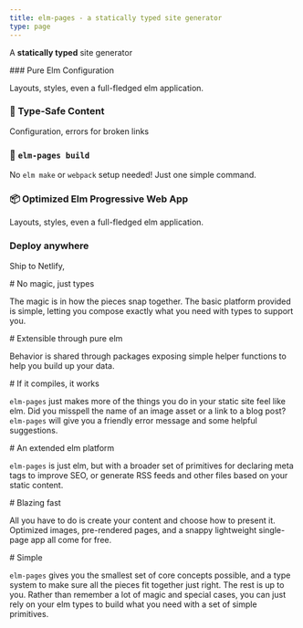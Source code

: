 ```yaml
---
title: elm-pages - a statically typed site generator
type: page
---
```


<Banner>A **statically typed** site generator</Banner>

<Boxes>
<Box>
### Pure Elm Configuration

Layouts, styles, even a full-fledged elm application.

### 📄 Type-Safe Content

Configuration, errors for broken links
</Box>
<Box>

### 🚀 `elm-pages build`

No `elm make` or `webpack` setup needed! Just one simple command.

</Box>
<Box>

### 📦 Optimized Elm Progressive Web App

Layouts, styles, even a full-fledged elm application.

### Deploy anywhere

Ship to Netlify,
</Box>
</Boxes>

<Values>
<Value>
# No magic, just types

The magic is in how the pieces snap together. The basic platform provided is simple, letting you compose exactly what you need with types to support you.
</Value>

<Value>
# Extensible through pure elm

Behavior is shared through packages exposing simple helper functions to help you build up your data.
</Value>

<Value>
# If it compiles, it works

`elm-pages` just makes more of the things you do in your static site feel like elm. Did you misspell the name of an image asset or a link to a blog post? `elm-pages` will give you a friendly error message and some helpful suggestions.
</Value>

<Value>
# An extended elm platform

`elm-pages` is just elm, but with a broader set of primitives for declaring meta tags to improve SEO, or generate RSS feeds and other files based on your static content.
</Value>

<Value>
# Blazing fast

All you have to do is create your content and choose how to present it. Optimized images, pre-rendered pages, and a snappy lightweight single-page app all come for free.
</Value>

<Value>
# Simple

`elm-pages` gives you the smallest set of core concepts possible, and a type system to make sure all the pieces fit together just right. The rest is up to you. Rather than remember a lot of magic and special cases, you can just rely on your elm types to build what you need with a set of simple primitives.
</Value>
</Values>
